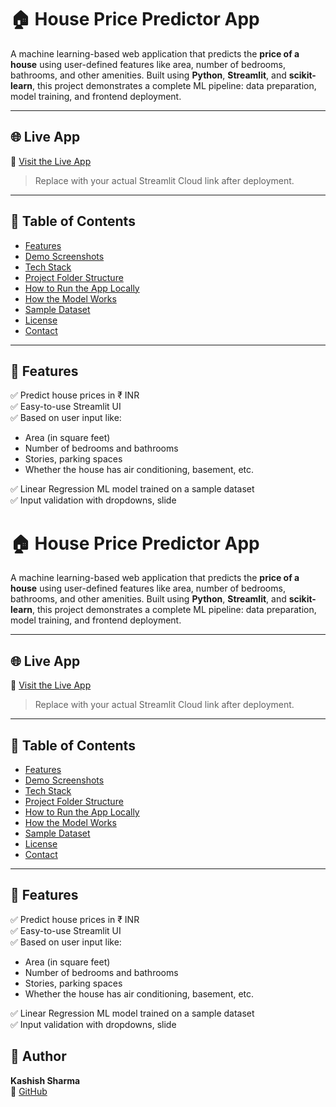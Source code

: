 # 🏠 House Price Predictor App

A machine learning-based web application that predicts the **price of a house** using user-defined features like area, number of bedrooms, bathrooms, and other amenities. Built using **Python**, **Streamlit**, and **scikit-learn**, this project demonstrates a complete ML pipeline: data preparation, model training, and frontend deployment.

---

## 🌐 Live App

🔗 [Visit the Live App](https://prices-predictor-app.streamlit.app/)

> Replace with your actual Streamlit Cloud link after deployment.

---

## 📌 Table of Contents

- [Features](#features)
- [Demo Screenshots](#demo-screenshots)
- [Tech Stack](#tech-stack)
- [Project Folder Structure](#project-folder-structure)
- [How to Run the App Locally](#how-to-run-the-app-locally)
- [How the Model Works](#how-the-model-works)
- [Sample Dataset](#sample-dataset)
- [License](#license)
- [Contact](#contact)

---

## 🧠 Features

✅ Predict house prices in ₹ INR  
✅ Easy-to-use Streamlit UI  
✅ Based on user input like:
- Area (in square feet)
- Number of bedrooms and bathrooms
- Stories, parking spaces
- Whether the house has air conditioning, basement, etc.

✅ Linear Regression ML model trained on a sample dataset  
✅ Input validation with dropdowns, slide

# 🏠 House Price Predictor App

A machine learning-based web application that predicts the **price of a house** using user-defined features like area, number of bedrooms, bathrooms, and other amenities. Built using **Python**, **Streamlit**, and **scikit-learn**, this project demonstrates a complete ML pipeline: data preparation, model training, and frontend deployment.

---

## 🌐 Live App

🔗 [Visit the Live App](https://prices-predictor-app.streamlit.app/)

> Replace with your actual Streamlit Cloud link after deployment.

---

## 📌 Table of Contents

- [Features](#features)
- [Demo Screenshots](#demo-screenshots)
- [Tech Stack](#tech-stack)
- [Project Folder Structure](#project-folder-structure)
- [How to Run the App Locally](#how-to-run-the-app-locally)
- [How the Model Works](#how-the-model-works)
- [Sample Dataset](#sample-dataset)
- [License](#license)
- [Contact](#contact)

---

## 🧠 Features

✅ Predict house prices in ₹ INR  
✅ Easy-to-use Streamlit UI  
✅ Based on user input like:
- Area (in square feet)
- Number of bedrooms and bathrooms
- Stories, parking spaces
- Whether the house has air conditioning, basement, etc.

✅ Linear Regression ML model trained on a sample dataset  
✅ Input validation with dropdowns, slide


## 👤 Author

**Kashish Sharma**  
🔗 [GitHub](https://github.com/kashishsharmae)
